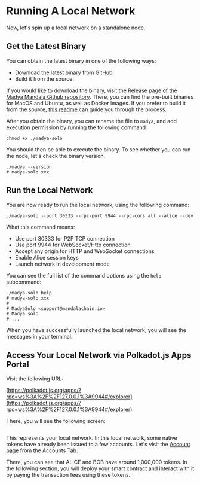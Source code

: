 # Running A Local Network

Now, let's spin up a local network on a standalone node.

## Get the Latest Binary <a href="#get-the-latest-binary" id="get-the-latest-binary"></a>

You can obtain the latest binary in one of the following ways:

- Download the latest binary from GitHub.
- Build it from the source.

If you would like to download the binary, visit the Release page of the [Madya Mandala Github repository](https://github.com/MandalaChain/madya/releases). There, you can find the pre-built binaries for MacOS and Ubuntu, as well as Docker images. If you prefer to build it from the source,[ this readme ](https://github.com/MandalaChain/madya#getting-started)can guide you through the process.

After you obtain the binary, you can rename the file to `madya`, and add execution permission by running the following command:

```
chmod +x ./madya-solo
```

You should then be able to execute the binary. To see whether you can run the node, let's check the binary version.

```
./madya --version
# madya-solo xxx
```

## Run the Local Network[​](https://docs.astar.network/docs/build/environment/local-network#run-the-local-network) <a href="#run-the-local-network" id="run-the-local-network"></a>

You are now ready to run the local network, using the following command:

```
./madya-solo --port 30333 --rpc-port 9944 --rpc-cors all --alice --dev
```

What this command means:

- Use port 30333 for P2P TCP connection
- Use port 9944 for WebSocket/Http connection
- Accept any origin for HTTP and WebSocket connections
- Enable Alice session keys
- Launch network in development mode

You can see the full list of the command options using the `help` subcommand:

```
./madya-solo help
# madya-solo xxx
#
# MadyaSolo <support@mandalachain.io>
# Madya solo
# ...
```

When you have successfully launched the local network, you will see the messages in your terminal.

## Access Your Local Network via Polkadot.js Apps Portal <a href="#access-your-local-network-via-polkadotjs-apps-portal" id="access-your-local-network-via-polkadotjs-apps-portal"></a>

Visit the following URL:

[https://polkadot.js.org/apps/?rpc=ws%3A%2F%2F127.0.0.1%3A9944#/explorer](https://polkadot.js.org/apps/?rpc=ws%3A%2F%2F127.0.0.1%3A9944#/explorer)

There, you will see the following screen:

<figure><img src="../../.gitbook/assets/8a27949b-f3f9-4a65-8132-6d0b9972507d.jpeg" alt=""></img><figcaption></figcaption></figure>

This represents your local network. In this local network, some native tokens have already been issued to a few accounts. Let's visit the [Account page](https://polkadot.js.org/apps/?rpc=ws%3A%2F%2F127.0.0.1%3A9944#/accounts) from the Accounts Tab.

There, you can see that ALICE and BOB have around 1,000,000 tokens. In the following section, you will deploy your smart contract and interact with it by paying the transaction fees using these tokens.
